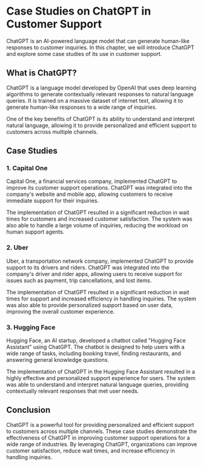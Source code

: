 Case Studies on ChatGPT in Customer Support
===============================================================================

ChatGPT is an AI-powered language model that can generate human-like responses to customer inquiries. In this chapter, we will introduce ChatGPT and explore some case studies of its use in customer support.

What is ChatGPT?
----------------

ChatGPT is a language model developed by OpenAI that uses deep learning algorithms to generate contextually relevant responses to natural language queries. It is trained on a massive dataset of internet text, allowing it to generate human-like responses to a wide range of inquiries.

One of the key benefits of ChatGPT is its ability to understand and interpret natural language, allowing it to provide personalized and efficient support to customers across multiple channels.

Case Studies
------------

### 1. Capital One

Capital One, a financial services company, implemented ChatGPT to improve its customer support operations. ChatGPT was integrated into the company's website and mobile app, allowing customers to receive immediate support for their inquiries.

The implementation of ChatGPT resulted in a significant reduction in wait times for customers and increased customer satisfaction. The system was also able to handle a large volume of inquiries, reducing the workload on human support agents.

### 2. Uber

Uber, a transportation network company, implemented ChatGPT to provide support to its drivers and riders. ChatGPT was integrated into the company's driver and rider apps, allowing users to receive support for issues such as payment, trip cancellations, and lost items.

The implementation of ChatGPT resulted in a significant reduction in wait times for support and increased efficiency in handling inquiries. The system was also able to provide personalized support based on user data, improving the overall customer experience.

### 3. Hugging Face

Hugging Face, an AI startup, developed a chatbot called "Hugging Face Assistant" using ChatGPT. The chatbot is designed to help users with a wide range of tasks, including booking travel, finding restaurants, and answering general knowledge questions.

The implementation of ChatGPT in the Hugging Face Assistant resulted in a highly effective and personalized support experience for users. The system was able to understand and interpret natural language queries, providing contextually relevant responses that met user needs.

Conclusion
----------

ChatGPT is a powerful tool for providing personalized and efficient support to customers across multiple channels. These case studies demonstrate the effectiveness of ChatGPT in improving customer support operations for a wide range of industries. By leveraging ChatGPT, organizations can improve customer satisfaction, reduce wait times, and increase efficiency in handling inquiries.
